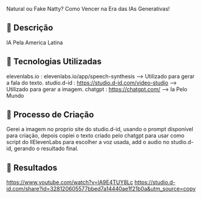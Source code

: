 
Natural ou Fake Natty? Como Vencer na Era das IAs Generativas!

## 📒 Descrição
IA Pela America Latina

## 🤖 Tecnologias Utilizadas
 
elevenlabs.io : elevenlabs.io/app/speech-synthesis --> Utilizado para gerar a fala do texto.
studio.d-id : https://studio.d-id.com/video-studio --> Utilizado para gerar a imagem.
chatgpt : https://chatgpt.com/ --> Ia Pelo Mundo

## 🧐 Processo de Criação
Gerei a imagem no proprio site do studio.d-id, usando o prompt disponível para criação, depois copiei o texto criado pelo chatgpt para usar como
script do llElevenLabs para escolher a voz usada, add o audio no studio.d-id, gerando o resultado final.

## 🚀 Resultados

https://www.youtube.com/watch?v=lA9E4TUY8Lc
https://studio.d-id.com/share?id=328120605577bbed7a14440ae1f21b0a&utm_source=copy
